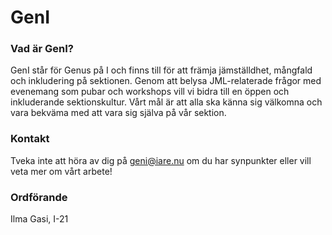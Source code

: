 # GenI
### Vad är GenI?

GenI står för Genus på I och finns till för att främja jämställdhet, mångfald och inkludering på sektionen. Genom att belysa JML-relaterade frågor med evenemang som pubar och workshops vill vi bidra till en öppen och inkluderande sektionskultur. Vårt mål är att alla ska känna sig välkomna och vara bekväma med att vara sig själva på vår sektion.

### Kontakt

Tveka inte att höra av dig på geni@iare.nu om du har synpunkter eller vill veta mer om vårt arbete!

### Ordförande

Ilma Gasi, I-21 

